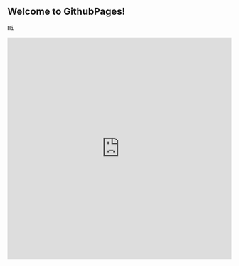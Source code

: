 ## Welcome to GithubPages!

`Hi`

<iframe src=https://airplaneless.github.io/presentationEAVM/segments_plot/plot.html
    sandbox="allow-same-origin allow-scripts"
    width="100%"
    height="500"
    scrolling="no"
    seamless="seamless"
    frameborder="0">
</iframe>
